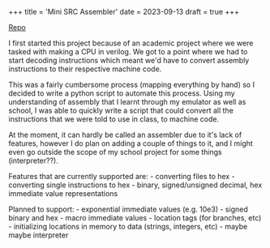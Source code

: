 +++
title = 'Mini SRC Assembler'
date = 2023-09-13
draft = true
+++

[Repo](https://github.com/c-ola/minisrc-assembler)

I first started this project because of an academic project where we were tasked with making a CPU in verilog. We got to a point where we had to start decoding instructions which meant we'd have to convert assembly instructions to their respective machine code.

This was a fairly cumbersome process (mapping everything by hand) so I decided to write a python script to automate this process.
Using my understanding of assembly that I learnt through my emulator as well as school, I was able to quickly write a script that could convert all the instructions that we were told to use in class, to machine code.

At the moment, it can hardly be called an assembler due to it's lack of features, however I do plan on adding a couple of things to it, and I might even go outside the scope of my school project for some things (interpreter??). 

Features that are currently supported are:
    - converting files to hex
    - converting single instructions to hex
    - binary, signed/unsigned decimal, hex immediate value representations

Planned to support:
    - exponential immediate values (e.g. 10e3)
    - signed binary and hex
    - macro immediate values
    - location tags (for branches, etc)
    - initializing locations in memory to data (strings, integers, etc)
    - maybe maybe interpreter
